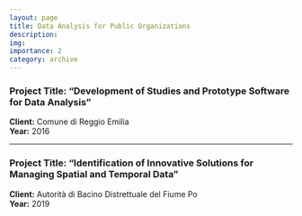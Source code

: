```yaml
---
layout: page
title: Data Analysis for Public Organizations
description: 
img: 
importance: 2
category: archive
---
```


### Project Title: “Development of Studies and Prototype Software for Data Analysis”
**Client:** Comune di Reggio Emilia   
**Year:** 2016  


---

### Project Title: “Identification of Innovative Solutions for Managing Spatial and Temporal Data”
**Client:** Autorità di Bacino Distrettuale del Fiume Po  
**Year:** 2019  
